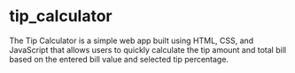 # tip_calculator
The Tip Calculator is a simple web app built using HTML, CSS, and JavaScript that allows users to quickly calculate the tip amount and total bill based on the entered bill value and selected tip percentage.
